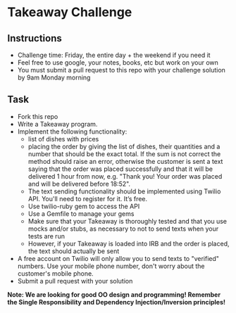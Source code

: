Takeaway Challenge
==================

Instructions
-------
* Challenge time: Friday, the entire day + the weekend if you need it
* Feel free to use google, your notes, books, etc but work on your own
* You must submit a pull request to this repo with your challenge solution by 9am Monday morning

Task
-----

* Fork this repo
* Write a Takeaway program. 
* Implement the following functionality:
  * list of dishes with prices
  * placing the order by giving the list of dishes, their quantities and a number that should be the exact total. If the sum is not correct the method should raise an error, otherwise the customer is sent a text saying that the order was placed successfully and that it will be delivered 1 hour from now, e.g. "Thank you! Your order was placed and will be delivered before 18:52".
  * The text sending functionality should be implemented using Twilio API. You'll need to register for it. It’s free.
  * Use twilio-ruby gem to access the API
  * Use a Gemfile to manage your gems
  * Make sure that your Takeaway is thoroughly tested and that you use mocks and/or stubs, as necessary to not to send texts when your tests are run
  * However, if your Takeaway is loaded into IRB and the order is placed, the text should actually be sent
* A free account on Twilio will only allow you to send texts to "verified" numbers. Use your mobile phone number, don't worry about the customer's mobile phone.
* Submit a pull request with your solution


**Note: We are looking for good OO design and programming! Remember the Single Responsibility and Dependency Injection/Inversion principles!**
